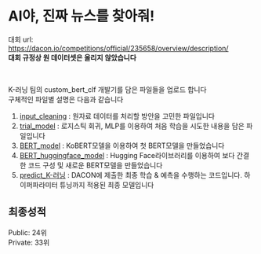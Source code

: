 # AI야, 진짜 뉴스를 찾아줘!
대회 url: https://dacon.io/competitions/official/235658/overview/description/   
**대회 규정상 원 데이터셋은 올리지 않았습니다**   

<br>

K-러닝 팀의 custom_bert_clf 개발기를 담은 파일들을 업로드 합니다   
구체적인 파일별 설명은 다음과 같습니다

1. [input_cleaning](https://github.com/Metalchaos8527/nh_fake-news-detection/blob/master/input_cleaning.ipynb) : 원자료 데이터를 처리할 방안을 고민한 파일입니다
2. [trial_model](https://github.com/Metalchaos8527/nh_fake-news-detection/blob/master/trial_model.ipynb) : 로지스틱 회귀, MLP를 이용하여 처음 학습을 시도한 내용을 담은 파일입니다
3. [BERT_model](https://github.com/Metalchaos8527/nh_fake-news-detection/blob/master/BERT_model.ipynb) : KoBERT모델을 이용하여 첫 BERT모델을 만들었습니다
4. [BERT_huggingface_model](https://github.com/Metalchaos8527/nh_fake-news-detection/blob/master/BERT_huggingface_model.ipynb) : Hugging Face라이브러리를 이용하여 보다 간결한 코드 구성 및 새로운 BERT모델을 만들었습니다
5. [predict_K-러닝](https://github.com/Metalchaos8527/nh_fake-news-detection/blob/master/Final_Submission/6.Code/predict_K-%EB%9F%AC%EB%8B%9D.ipynb) : DACON에 제출한 최종 학습 & 예측을 수행하는 코드입니다. 하이퍼파라미터 튜닝까지 적용된 최종 모델입니다

## 최종성적
Public: 24위  
Private: 33위  
